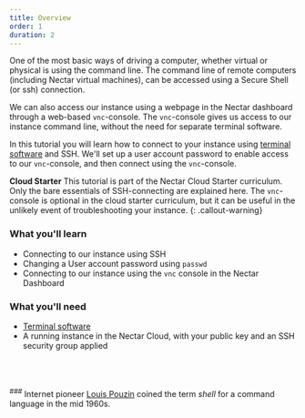 ```yaml
---
title: Overview
order: 1
duration: 2
---
```


One of the most basic ways of driving a computer, whether virtual or physical is using the command line. The command line of remote computers (including Nectar virtual machines), can be accessed using a Secure Shell (or ssh) connection.

We can also access our instance using a webpage in the Nectar dashboard through a web-based `vnc`-console. The `vnc`-console gives us access to our instance command line, without the need for separate terminal software.

In this tutorial you will learn how to connect to your instance using [terminal software](https://support.ehelp.edu.au/support/solutions/articles/6000223964-terminal-software) and SSH. We'll set up a user account password to enable access to our `vnc`-console, and then connect using the `vnc`-console.

**Cloud Starter**
This tutorial is part of the Nectar Cloud Starter curriculum. Only the bare essentials of SSH-connecting are explained here. The `vnc`-console is optional in the cloud starter curriculum, but it can be useful in the unlikely event of troubleshooting your instance.
{: .callout-warning}

### What you'll learn

- Connecting to our instance using SSH
- Changing a User account password using `passwd`
- Connecting to our instance using the `vnc` console in the Nectar Dashboard

### What you'll need

- [Terminal software](https://support.ehelp.edu.au/support/solutions/articles/6000223964-terminal-software)
- A running instance in the Nectar Cloud, with your public key and an SSH security group applied







<br/><br/><br/><sup>###</sup> Internet pioneer [Louis Pouzin](https://en.wikipedia.org/wiki/Louis_Pouzin) coined the term *shell* for a command language in the mid 1960s.  

